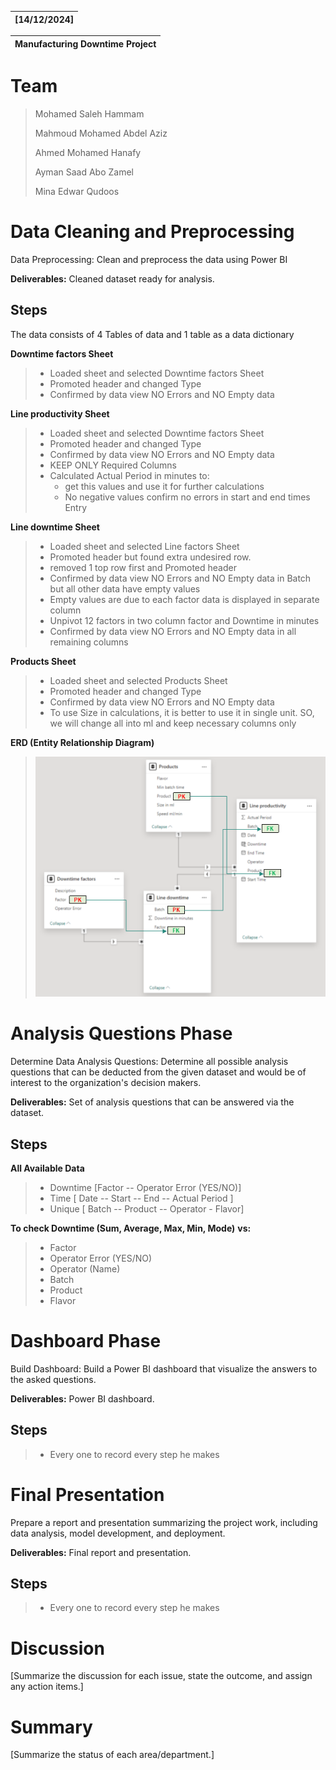 | \[14/12/2024\] |
|----------------|

| Manufacturing Downtime Project |
|--------------------------------|

# Team 

> Mohamed Saleh Hammam
> 
> Mahmoud Mohamed Abdel Aziz
> 
> Ahmed Mohamed Hanafy
> 
> Ayman Saad Abo Zamel
> 
> Mina Edwar Qudoos


# Data Cleaning and Preprocessing

Data Preprocessing: Clean and preprocess the data using Power BI

**Deliverables:** Cleaned dataset ready for analysis.

## **Steps** 

The data consists of 4 Tables of data and 1 table as a data dictionary

**Downtime factors Sheet**

> * Loaded sheet and selected Downtime factors Sheet
> * Promoted header and changed Type
> * Confirmed by data view NO Errors and NO Empty data

**Line productivity Sheet**

> * Loaded sheet and selected Downtime factors Sheet
> * Promoted header and changed Type
> * Confirmed by data view NO Errors and NO Empty data
> * KEEP ONLY Required Columns
> * Calculated Actual Period in minutes to:
>    * get this values and use it for further calculations
>    * No negative values confirm no errors in start and end times Entry

**Line downtime Sheet**

> * Loaded sheet and selected Line factors Sheet
> * Promoted header but found extra undesired row.
> * removed 1 top row first and Promoted header
> * Confirmed by data view NO Errors and NO Empty data in Batch but all
  other data have empty values
> * Empty values are due to each factor data is displayed in separate
  column
> * Unpivot 12 factors in two column factor and Downtime in minutes
> * Confirmed by data view NO Errors and NO Empty data in all remaining
  columns

**Products Sheet**


> * Loaded sheet and selected Products Sheet
> * Promoted header and changed Type
> * Confirmed by data view NO Errors and NO Empty data
> * To use Size in calculations, it is better to use it in single unit.
  SO, we will change all into ml and keep necessary columns only

**ERD (Entity Relationship Diagram)**
> ![](media/image2.png)

# Analysis Questions Phase

Determine Data Analysis Questions: Determine all possible analysis
questions that can be deducted from the given dataset and would be of
interest to the organization's decision makers.

**Deliverables:** Set of analysis questions that can be answered via the
dataset.

## **Steps** 

**All Available Data**

> * Downtime \[Factor -- Operator Error (YES/NO)\]
> * Time \[ Date -- Start -- End -- Actual Period \]
> * Unique \[ Batch -- Product -- Operator - Flavor\]


**To check Downtime (Sum, Average, Max, Min, Mode)** **vs:**
> * Factor
> * Operator Error (YES/NO)
> * Operator (Name)
> * Batch
> * Product
> * Flavor


# Dashboard Phase

Build Dashboard: Build a Power BI dashboard that visualize the answers
to the asked questions.

**Deliverables:** Power BI dashboard.

## **Steps** 

> * Every one to record every step he makes


# Final Presentation

Prepare a report and presentation summarizing the project work,
including data analysis, model development, and deployment.

**Deliverables:** Final report and presentation.

## **Steps** 

> * Every one to record every step he makes


# Discussion 

\[Summarize the discussion for each issue, state the outcome, and assign
any action items.\]

# Summary 

\[Summarize the status of each area/department.\]
